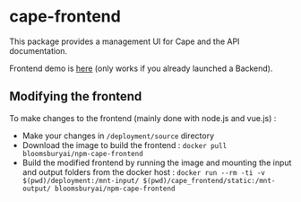 # cape-frontend
This package provides a management UI for Cape and the API documentation.

Frontend demo is [here](http://bloomsbury.ai/landing.html) (only works if you already launched a Backend).


## Modifying the frontend

To make changes to the frontend (mainly done with node.js and vue.js) :
   * Make your changes in `/deployment/source` directory
   * Download the image to build the frontend : `docker pull bloomsburyai/npm-cape-frontend`
   * Build the modified frontend by running the image and mounting the input and output folders from the docker host :
     `docker run --rm -ti -v $(pwd)/deployment:/mnt-input/ $(pwd)/cape_frontend/static:/mnt-output/ bloomsburyai/npm-cape-frontend`



